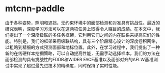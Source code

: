 # mtcnn-paddle
由于各种姿势，照明和遮挡，无约束环境中的面部检测和对准具有挑战性。最近的研究表明，深度学习方法可以在这两项任务上取得令人瞩目的成绩。在本文中，我们提出了一个深度级联的多任务框架，它利用它们之间的内在联系来提高它们的性能。特别是，我们的框架采用级联结构，具有三个阶段精心设计的深度卷积网络，以粗略到精细的方式预测面部和地标位置。此外，在学习过程中，我们提出了一种新的在线硬样本挖掘策略，可以自动提高性能，无需手动选择样本。我们的方法在面部检测的具有挑战性的FDDB和WIDER FACE基准以及面部对齐的AFLW基准测试中实现了超过最先进技术的精确度，同时保持了实时性能。
